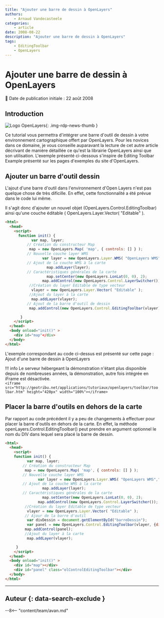 ```yaml
---
title: "Ajouter une barre de dessin à OpenLayers"
authors:
    - Arnaud Vandecasteele
categories:
    - article
date: 2008-08-22
description: "Ajouter une barre de dessin à OpenLayers"
tags:
    - EditingToolbar
    - OpenLayers
---
```


# Ajouter une barre de dessin à OpenLayers

:calendar: Date de publication initiale : 22 août 2008

## Introduction

![Logo OpenLayers](https://cdn.geotribu.fr/img/logos-icones/logiciels_librairies/openlayers.png){: .img-rdp-news-thumb }

Ce tutorial vous permettra d'intégrer une barre d'outil de dessin à votre environnement cartographique offert par OpenLayers. Pour les novices dans ce domaine, je vous conseille auparavant la lecture de cet autre article décrivant de manière détaillée ce qu'est la librairie OpenLayers ainsi que son utilisation. L'exemple présenté ci-dessous s'inspire de Editing Toolbar Example présenté sur les pages d'exemples du site d'OpenLayers.

## Ajouter un barre d'outil dessin

L'ajout d'une barre d'outil dans l'environnement d'Open Layers n'est pas quelque chose de très dificille. En effet, cette fonctionnalité a été prévue dans le code lui même.

Il s'agit donc d'ajouter un nouvel objet (OpenLayers.Control.EditingToolbar) ainsi qu'une couche éditable ( OpenLayers.Layer.Vector( "Editable" ).

```html
<html>
  <head>
    <script>
      function init() {
            var map, layer;
          // Création du constructeur Map
           map = new OpenLayers.Map( 'map', { controls: [] } );
          // Nouvelle couche layer WMS
                 var layer = new OpenLayers.Layer.WMS( "OpenLayers WMS","http://labs.metacarta.com/wms/vmap0?", {layers: 'basic'});
          // Ajout de la couche WMS à la carte
                   map.addLayer(layer);
          // Caractéristiques générales de la carte
                   map.setCenter(new OpenLayers.LonLat(0, 0), 2);
                 map.addControl(new OpenLayers.Control.LayerSwitcher());
           //Création du layer Editable de type vecteur
            vlayer = new OpenLayers.Layer.Vector( "Editable" );
           //Ajout du layer à la carte
            map.addLayer(vlayer);
          // Ajout de la barre d'outil de dessin
           map.addControl(new OpenLayers.Control.EditingToolbar(vlayer));

       }
    </script>
  </head>
  <body onload="init()" >
    <div id="map"</div>
  </body>
</html>
```

L'exemple correspondant au code ci-dessus est présenté sur cette page : Ajout d'une barre de dessin à OpenLayers

!!! info
    Le serveur hébergeant la démonstration n'étant plus disponible depuis de nombreuses années, la démonstration, autre fois intégrée en iFrame est désactivée.  
    `<iframe src="http://geotribu.net/applications/tutoriaux/openlayers/toolbar/toolbar.htm" height="420px" width="100%"></iframe>`

## Placer la barre d'outils en dehors de la carte

Par rapport au code précédent il y a peu de changements à effectuer pour placer la barre d'outils en dehors de la carte. En effet, la méthode openLayers.Control.EditingToolbar() peut prendre en argument optionnel le nom du DIV dans lequel sera placé la barre de dessin.

```html
<html>
  <head>
    <script>
    function init() {
          var map, layer;
        // Création du constructeur Map
         map = new OpenLayers.Map( 'map', { controls: [] } );
        // Nouvelle couche layer WMS
               var layer = new OpenLayers.Layer.WMS( "OpenLayers WMS","http://labs.metacarta.com/wms/vmap0?", {layers: 'basic'});
        // Ajout de la couche WMS à la carte
                 map.addLayer(layer);
        // Caractéristiques générales de la carte
                 map.setCenter(new OpenLayers.LonLat(0, 0), 2);
               map.addControl(new OpenLayers.Control.LayerSwitcher());
         //Création du layer Editable de type vecteur
          vlayer = new OpenLayers.Layer.Vector( "Editable" );
         // Ajour de la barre d'outil
          var divDessin = document.getElementById("barreDessin");
          var panel = new OpenLayers.Control.EditingToolbar(vlayer, {div: divDessin});  
         map.addControl(panel);
         //Ajout du layer à la carte
          map.addLayer(vlayer);

     }
    </script>
  </head>
  <body onload="init()" >
    <div id="map"></div>
    <div id="panel" class="olControlEditingToolbar"></div>
  </body>
</html>
```

----

## Auteur {: data-search-exclude }

--8<-- "content/team/avan.md"

